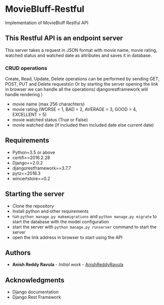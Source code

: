 # MovieBluff-Restful
Implementation of MovieBluff Restful API

## This Restful API is an endpoint server

This server takes a request in JSON format with movie name, movie rating, watched status and watched date as attributes and saves it in database.

### CRUD operations

Create, Read, Update, Delete operations can be performed by sending GET, POST, PUT and Delete requests\n
Or by starting the server opening the link in browser we can handle all the operations( djangorestframework will handle rendering )

* movie name (max 256 charachters)
* movie rating (WORSE = 1, BAD = 2, AVERAGE = 3, GOOD = 4, EXCELLENT = 5)
* movie watched status (True or False)
* movie watched date (if included then included date else current date)

## Requirements

* Python=3.5 or above
* certifi==2016.2.28
* Django==2.0.2
* djangorestframework==3.7.7
* pytz==2018.3
* wincertstore==0.2

## Starting the server

*  Clone the repository
*  Install python and other requirements
*  run ```python manage.py makemigrations``` and ```python manage.py migrate``` to start the database with the model configuration
*  start the server with ```python manage.py runserver``` command to start the server
*  open the link address in browser to start using the API

## Authors

* **Anish Reddy Ravula** - *Initial work* - [AnishReddyRavula](https://github.com/AnishReddyRavula)

## Acknowledgments

* Django documentation
* Django Rest Framework